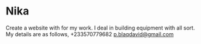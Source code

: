 # Nika
Create a website with for my work. I deal in building equipment with all sort. My details are as follows, +233570779682 p.blaqdavid@gmail.com 
